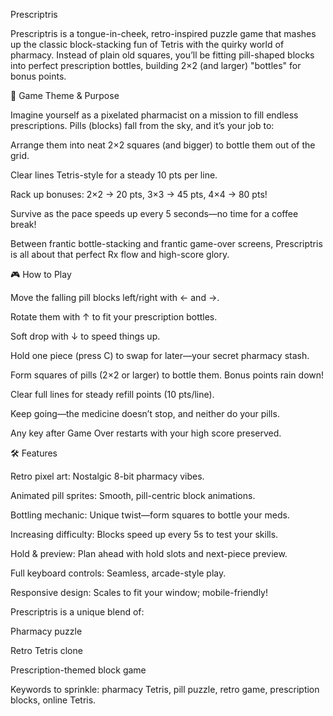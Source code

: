 Prescriptris

Prescriptris is a tongue-in-cheek, retro-inspired puzzle game that mashes up the classic block-stacking fun of Tetris with the quirky world of pharmacy. Instead of plain old squares, you’ll be fitting pill-shaped blocks into perfect prescription bottles, building 2×2 (and larger) "bottles" for bonus points.


🌟 Game Theme & Purpose

Imagine yourself as a pixelated pharmacist on a mission to fill endless prescriptions. Pills (blocks) fall from the sky, and it’s your job to:

Arrange them into neat 2×2 squares (and bigger) to bottle them out of the grid.

Clear lines Tetris-style for a steady 10 pts per line.

Rack up bonuses: 2×2 → 20 pts, 3×3 → 45 pts, 4×4 → 80 pts!

Survive as the pace speeds up every 5 seconds—no time for a coffee break!

Between frantic bottle-stacking and frantic game-over screens, Prescriptris is all about that perfect Rx flow and high-score glory.


🎮 How to Play

Move the falling pill blocks left/right with ← and →.

Rotate them with ↑ to fit your prescription bottles.

Soft drop with ↓ to speed things up.

Hold one piece (press C) to swap for later—your secret pharmacy stash.

Form squares of pills (2×2 or larger) to bottle them. Bonus points rain down!

Clear full lines for steady refill points (10 pts/line).

Keep going—the medicine doesn’t stop, and neither do your pills.

Any key after Game Over restarts with your high score preserved.


🛠️ Features

Retro pixel art: Nostalgic 8-bit pharmacy vibes.

Animated pill sprites: Smooth, pill-centric block animations.

Bottling mechanic: Unique twist—form squares to bottle your meds.

Increasing difficulty: Blocks speed up every 5s to test your skills.

Hold & preview: Plan ahead with hold slots and next-piece preview.

Full keyboard controls: Seamless, arcade-style play.

Responsive design: Scales to fit your window; mobile-friendly!



Prescriptris is a unique blend of:

Pharmacy puzzle

Retro Tetris clone

Prescription-themed block game

Keywords to sprinkle: pharmacy Tetris, pill puzzle, retro game, prescription blocks, online Tetris.
